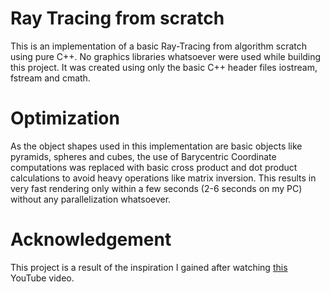 # Ray Tracing from scratch
 This is an implementation of a basic Ray-Tracing from algorithm scratch using pure C++. No graphics libraries whatsoever were used while building this project. It was created using only the basic C++ header files iostream, fstream and cmath.

# Optimization
 As the object shapes used in this implementation are basic objects like pyramids, spheres and cubes, the use of Barycentric Coordinate computations was replaced with basic cross product and dot product calculations to avoid heavy operations like matrix inversion. This results in very fast rendering only within a few seconds (2-6 seconds on my PC) without any parallelization whatsoever.
 
# Acknowledgement

 This project is a result of the inspiration I gained after watching [this](https://www.youtube.com/watch?v=ARn_yhgk7aE&t=1570s&ab_channel=MarcusMathiassen) YouTube video.
